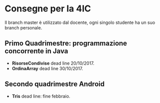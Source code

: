 # Consegne per la 4IC

Il branch master è utilizzato dal docente, ogni singolo studente ha un suo branch personale.

## Primo Quadrimestre: programmazione concorrente in Java

- **RisorseCondivise** dead line 20/10/2017.
- **OrdinaArray** dead line 30/10/2017.

## Secondo quadrimestre Android

- **Tris** dead line: fine febbraio.

